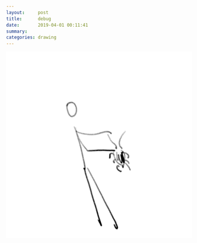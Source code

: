 ```yaml
---
layout:     post
title:      debug
date:       2019-04-01 00:11:41
summary:    
categories: drawing
---
```

![debug](/images/diary/debug.png ".")
